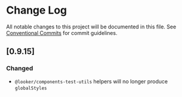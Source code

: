 # Change Log

All notable changes to this project will be documented in this file.
See [Conventional Commits](https://conventionalcommits.org) for commit guidelines.

## [0.9.15]

### Changed

- `@looker/components-test-utils` helpers will no longer produce `globalStyles`
